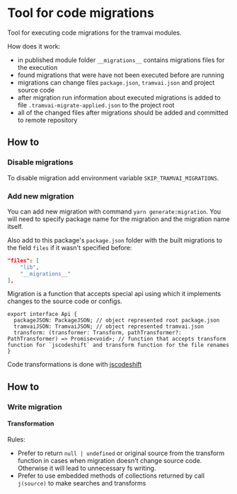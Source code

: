 # Tool for code migrations

Tool for executing code migrations for the tramvai modules.

How does it work:

- in published module folder `__migrations__` contains migrations files for the execution
- found migrations that were have not been executed before are running
- migrations can change files `package.json`, `tramvai.json` and project source code
- after migration run information about executed migrations is added to file `.tramvai-migrate-applied.json` to the project root
- all of the changed files after migrations should be added and committed to remote repository

## How to

### Disable migrations

To disable migration add environment variable `SKIP_TRAMVAI_MIGRATIONS`.

### Add new migration

You can add new migration with command `yarn generate:migration`. You will need to specify package name for the migration and the migration name itself.

Also add to this package's `package.json` folder with the built migrations to the field `files` if it wasn't specified before:

```json
"files": [
    "lib",
    "__migrations__"
],
```

Migration is a function that accepts special api using which it implements changes to the source code or configs.

```tsx
export interface Api {
  packageJSON: PackageJSON; // object represented root package.json
  tramvaiJSON: TramvaiJSON; // object represented tramvai.json
  transform: (transformer: Transform, pathTransformer?: PathTransformer) => Promise<void>; // function that accepts transform function for `jscodeshift` and transform function for the file renames
}
```

Code transformations is done with [jscodeshift](https://github.com/facebook/jscodeshift)

## How to

### Write migration

#### Transformation

Rules:

- Prefer to return `null | undefined` or original source from the transform function in cases when migration doesn't change source code. Otherwise it will lead to unnecessary fs writing.
- Prefer to use embedded methods of collections returned by call `j(source)` to make searches and transforms
